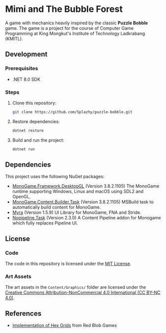 # Mimi and The Bubble Forest

A game with mechanics heavily inspired by the classic **Puzzle Bobble** game. The game is a project for the course of Computer Game Programming at King Mongkut's Institute of Technology Ladkrabang (KMITL).

## Development

### Prerequisites

- .NET 8.0 SDK

### Steps

1. Clone this repository:
   ```bash
   git clone https://github.com/Splazhy/puzzle-bobble.git
   ```
2. Restore dependencies:
   ```bash
   dotnet restore
   ```
3. Build and run the project:
   ```bash
   dotnet run
   ```

## Dependencies

This project uses the following NuGet packages:

- [MonoGame.Framework.DesktopGL](https://www.nuget.org/packages/MonoGame.Framework.DesktopGL) (Version 3.8.2.1105) The MonoGame runtime supporting Windows, Linux and macOS using SDL2 and OpenGL.
- [MonoGame.Content.Builder.Task](https://www.nuget.org/packages/MonoGame.Content.Builder.Task) (Version 3.8.2.1105) MSBuild task to automatically build content for MonoGame.
- [Myra](https://www.nuget.org/packages/Myra) (Version 1.5.9) UI Library for MonoGame, FNA and Stride.
- [Nopipeline.Task](https://www.nuget.org/packages/Nopipeline.Task) (Version 2.3.0) A Content Pipeline addon for Monogame which fully replaces Pipeline UI.

## License

### Code
The code in this repository is licensed under the [MIT License](./LICENSE).

### Art Assets
The art assets in the `Content/Graphics/` folder are licensed under the [Creative Commons Attribution-NonCommercial 4.0 International (CC BY-NC 4.0)](./Content/Graphics/LICENSE).

## References

- [Implementation of Hex Grids](https://www.redblobgames.com/grids/hexagons/implementation.html) from Red Blob Games
